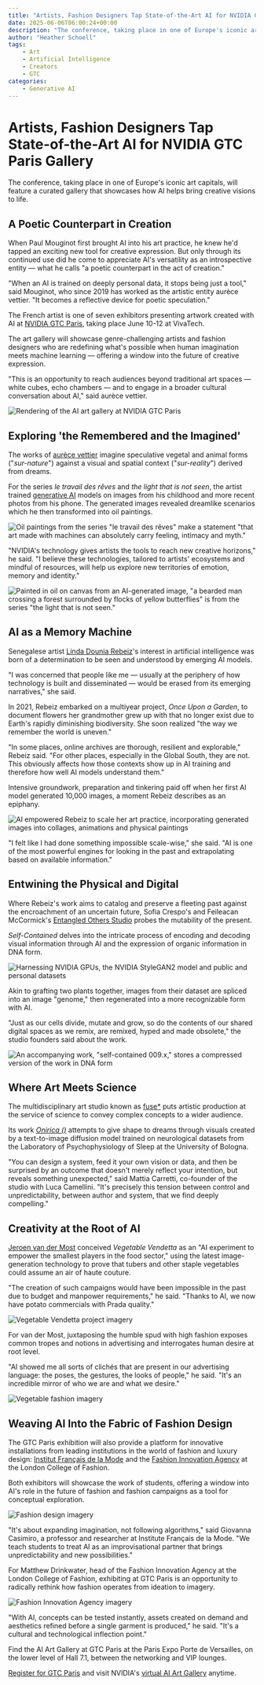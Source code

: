 ```yaml
---
title: "Artists, Fashion Designers Tap State-of-the-Art AI for NVIDIA GTC Paris Gallery"
date: 2025-06-06T06:00:24+00:00
description: "The conference, taking place in one of Europe's iconic art capitals, will feature a curated gallery that showcases how AI helps bring creative visions to life."
author: "Heather Schoell"
tags: 
    - Art
    - Artificial Intelligence
    - Creators
    - GTC
categories:
    - Generative AI
---
```


# Artists, Fashion Designers Tap State-of-the-Art AI for NVIDIA GTC Paris Gallery

The conference, taking place in one of Europe's iconic art capitals, will feature a curated gallery that showcases how AI helps bring creative visions to life.

## A Poetic Counterpart in Creation

When Paul Mouginot first brought AI into his art practice, he knew he'd tapped an exciting new tool for creative expression. But only through its continued use did he come to appreciate AI's versatility as an introspective entity — what he calls "a poetic counterpart in the act of creation."

"When an AI is trained on deeply personal data, it stops being just a tool," said Mouginot, who since 2019 has worked as the artistic entity aurèce vettier. "It becomes a reflective device for poetic speculation."

The French artist is one of seven exhibitors presenting artwork created with AI at [NVIDIA GTC Paris](https://www.nvidia.com/en-eu/gtc/), taking place June 10-12 at VivaTech.

The art gallery will showcase genre-challenging artists and fashion designers who are redefining what's possible when human imagination meets machine learning — offering a window into the future of creative expression.

"This is an opportunity to reach audiences beyond traditional art spaces — white cubes, echo chambers — and to engage in a broader cultural conversation about AI," said aurèce vettier.

![Rendering of the AI art gallery at NVIDIA GTC Paris](https://blogs.nvidia.com/wp-content/uploads/2025/06/AI-Art-Gallery_GTC-Paris_01_Gallery-Render_v2-scaled.png)

## Exploring 'the Remembered and the Imagined'

The works of [aurèce vettier](https://www.aurecevettier.com/) imagine speculative vegetal and animal forms ("_sur-nature_") against a visual and spatial context ("_sur-reality_") derived from dreams.

For the series _le travail des rêves_ and _the light that is not seen_, the artist trained [generative AI](https://www.nvidia.com/en-us/glossary/generative-ai/) models on images from his childhood and more recent photos from his phone. The generated images revealed dreamlike scenarios which he then transformed into oil paintings.

![Oil paintings from the series "le travail des rêves" make a statement "that art made with machines can absolutely carry feeling, intimacy and myth."](https://blogs.nvidia.com/wp-content/uploads/2025/06/AI-Art-Gallery_GTC-Paris_02_aurece-vettier-scaled.png)

"NVIDIA's technology gives artists the tools to reach new creative horizons," he said. "I believe these technologies, tailored to artists' ecosystems and mindful of resources, will help us explore new territories of emotion, memory and identity."

![Painted in oil on canvas from an AI-generated image, "a bearded man crossing a forest surrounded by flocks of yellow butterflies" is from the series "the light that is not seen."](https://blogs.nvidia.com/wp-content/uploads/2025/06/AI-Art-Gallery_GTC-Paris_03_aurece-vettier-scaled.jpg)

## AI as a Memory Machine

Senegalese artist [Linda Dounia Rebeiz](https://lindarebeiz.com/)'s interest in artificial intelligence was born of a determination to be seen and understood by emerging AI models.

"I was concerned that people like me — usually at the periphery of how technology is built and disseminated — would be erased from its emerging narratives," she said.

In 2021, Rebeiz embarked on a multiyear project, _Once Upon a Garden_, to document flowers her grandmother grew up with that no longer exist due to Earth's rapidly diminishing biodiversity. She soon realized "the way we remember the world is uneven."

"In some places, online archives are thorough, resilient and explorable," Rebeiz said. "For other places, especially in the Global South, they are not. This obviously affects how those contexts show up in AI training and therefore how well AI models understand them."

Intensive groundwork, preparation and tinkering paid off when her first AI model generated 10,000 images, a moment Rebeiz describes as an epiphany.

![AI empowered Rebeiz to scale her art practice, incorporating generated images into collages, animations and physical paintings](https://blogs.nvidia.com/wp-content/uploads/2025/06/AI-Art-Gallery_GTC-Paris_05_Rebeiz-scaled.png)

"I felt like I had done something impossible scale-wise," she said. "AI is one of the most powerful engines for looking in the past and extrapolating based on available information."

## Entwining the Physical and Digital

Where Rebeiz's work aims to catalog and preserve a fleeting past against the encroachment of an uncertain future, Sofia Crespo's and Feileacan McCormick's [Entangled Others Studio](https://entangledothers.studio/) probes the mutability of the present.

_Self-Contained_ delves into the intricate process of encoding and decoding visual information through AI and the expression of organic information in DNA form.

![Harnessing NVIDIA GPUs, the NVIDIA StyleGAN2 model and public and personal datasets](https://blogs.nvidia.com/wp-content/uploads/2025/06/Entangled-Others_a.gif)

Akin to grafting two plants together, images from their dataset are spliced into an image "genome," then regenerated into a more recognizable form with AI.

"Just as our cells divide, mutate and grow, so do the contents of our shared digital spaces as we remix, are remixed, hyped and made obsolete," the studio founders said about the work.

![An accompanying work, "self-contained 009.x," stores a compressed version of the work in DNA form](https://blogs.nvidia.com/wp-content/uploads/2025/06/AI-Art-Gallery_GTC-Paris_Entangled-Others-scaled.png)

## Where Art Meets Science

The multidisciplinary art studio known as [fuse\*](https://www.fuseworks.it/) puts artistic production at the service of science to convey complex concepts to a wider audience.

Its work [_Onirica ()_](https://www.fuseworks.it/live-performance/onirica) attempts to give shape to dreams through visuals created by a text-to-image diffusion model trained on neurological datasets from the Laboratory of Psychophysiology of Sleep at the University of Bologna.

"You can design a system, feed it your own vision or data, and then be surprised by an outcome that doesn't merely reflect your intention, but reveals something unexpected," said Mattia Carretti, co-founder of the studio with Luca Camellini. "It's precisely this tension between control and unpredictability, between author and system, that we find deeply compelling."

## Creativity at the Root of AI

[Jeroen van der Most](https://www.jeroenvandermost.com/) conceived _Vegetable Vendetta_ as an "AI experiment to empower the smallest players in the food sector," using the latest image-generation technology to prove that tubers and other staple vegetables could assume an air of haute couture.

"The creation of such campaigns would have been impossible in the past due to budget and manpower requirements," he said. "Thanks to AI, we now have potato commercials with Prada quality."

![Vegetable Vendetta project imagery](https://blogs.nvidia.com/wp-content/uploads/2025/06/AI-Art-Gallery_GTC-Paris_10_van-der-Most-scaled.png)

For van der Most, juxtaposing the humble spud with high fashion exposes common tropes and notions in advertising and interrogates human desire at root level.

"AI showed me all sorts of clichés that are present in our advertising language: the poses, the gestures, the looks of people," he said. "It's an incredible mirror of who we are and what we desire."

![Vegetable fashion imagery](https://blogs.nvidia.com/wp-content/uploads/2025/06/AI-Art-Gallery_GTC-Paris_11_van-der-Most-scaled.png)

## Weaving AI Into the Fabric of Fashion Design

The GTC Paris exhibition will also provide a platform for innovative installations from leading institutions in the world of fashion and luxury design: [Institut Français de la Mode](https://www.ifmparis.fr/en/) and the [Fashion Innovation Agency](https://www.fialondon.com/) at the London College of Fashion.

Both exhibitors will showcase the work of students, offering a window into AI's role in the future of fashion and fashion campaigns as a tool for conceptual exploration.

![Fashion design imagery](https://blogs.nvidia.com/wp-content/uploads/2025/06/AI-Art-Gallery_GTC-Paris_12_Noemi-Finel-scaled.png)

"It's about expanding imagination, not following algorithms," said Giovanna Casimiro, a professor and researcher at Institute Français de la Mode. "We teach students to treat AI as an improvisational partner that brings unpredictability and new possibilities."

For Matthew Drinkwater, head of the Fashion Innovation Agency at the London College of Fashion, exhibiting at GTC Paris is an opportunity to radically rethink how fashion operates from ideation to imagery.

![Fashion Innovation Agency imagery](https://blogs.nvidia.com/wp-content/uploads/2025/06/AI-Art-Gallery_GTC-Paris_13_Matthew-Drinkwater-FIA_resized.gif)

"With AI, concepts can be tested instantly, assets created on demand and aesthetics refined before a single garment is produced," he said. "It's a cultural and technological inflection point."

Find the AI Art Gallery at GTC Paris at the Paris Expo Porte de Versailles, on the lower level of Hall 7.1, between the networking and VIP lounges.

[Register for GTC Paris](https://www.nvidia.com/en-eu/gtc/) and visit NVIDIA's [virtual AI Art Gallery](https://www.nvidia.com/en-us/research/ai-art-gallery/) anytime.
